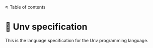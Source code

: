 
↖️ Table of contents

# 📖 Unv specification

This is the language specification for the Unv programming language.

